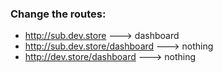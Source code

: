 ### Change the routes:
- http://sub.dev.store ---> dashboard
- http://sub.dev.store/dashboard ---> nothing
- http://dev.store/dashboard ---> nothing

